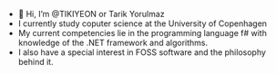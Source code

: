 - 👋 Hi, I’m @TIKIYEON or Tarik Yorulmaz
- I currently study coputer science at the University of Copenhagen
- My current competencies lie in the programming language f# with knowledge of the .NET framework and algorithms.
- I also have a special interest in FOSS software and the philosophy behind it.

<!---
TIKIYEON/TIKIYEON is a ✨ special ✨ repository because its `README.md` (this file) appears on your GitHub profile.
You can click the Preview link to take a look at your changes.
--->
